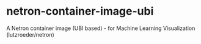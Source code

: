 # netron-container-image-ubi
A Netron container image (UBI based) - for Machine Learning Visualization (lutzroeder/netron)

